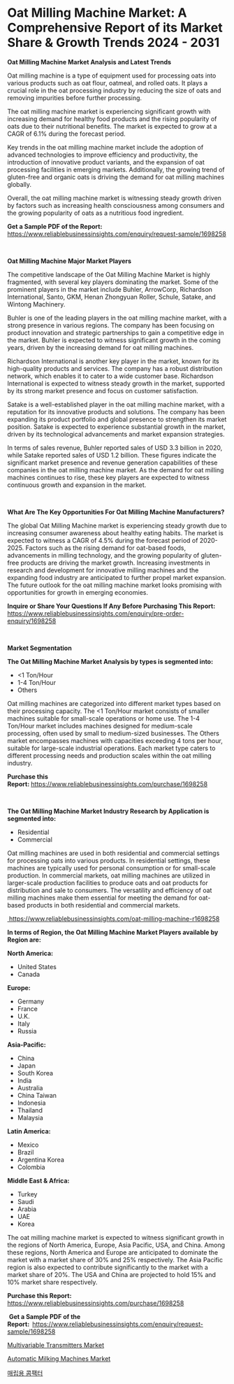 <p><h1>Oat Milling Machine Market: A Comprehensive Report of its Market Share & Growth Trends 2024 - 2031</h1></p><p><strong>Oat Milling Machine Market Analysis and Latest Trends</strong></p>
<p><p>Oat milling machine is a type of equipment used for processing oats into various products such as oat flour, oatmeal, and rolled oats. It plays a crucial role in the oat processing industry by reducing the size of oats and removing impurities before further processing.</p><p>The oat milling machine market is experiencing significant growth with increasing demand for healthy food products and the rising popularity of oats due to their nutritional benefits. The market is expected to grow at a CAGR of 6.1% during the forecast period.</p><p>Key trends in the oat milling machine market include the adoption of advanced technologies to improve efficiency and productivity, the introduction of innovative product variants, and the expansion of oat processing facilities in emerging markets. Additionally, the growing trend of gluten-free and organic oats is driving the demand for oat milling machines globally.</p><p>Overall, the oat milling machine market is witnessing steady growth driven by factors such as increasing health consciousness among consumers and the growing popularity of oats as a nutritious food ingredient.</p></p>
<p><strong>Get a Sample PDF of the Report:&nbsp;</strong> <a href="https://www.reliablebusinessinsights.com/enquiry/request-sample/1698258">https://www.reliablebusinessinsights.com/enquiry/request-sample/1698258</a></p>
<p>&nbsp;</p>
<p><strong>Oat Milling Machine Major Market Players</strong></p>
<p><p>The competitive landscape of the Oat Milling Machine Market is highly fragmented, with several key players dominating the market. Some of the prominent players in the market include Buhler, ArrowCorp, Richardson International, Santo, GKM, Henan Zhongyuan Roller, Schule, Satake, and Wintong Machinery.</p><p>Buhler is one of the leading players in the oat milling machine market, with a strong presence in various regions. The company has been focusing on product innovation and strategic partnerships to gain a competitive edge in the market. Buhler is expected to witness significant growth in the coming years, driven by the increasing demand for oat milling machines.</p><p>Richardson International is another key player in the market, known for its high-quality products and services. The company has a robust distribution network, which enables it to cater to a wide customer base. Richardson International is expected to witness steady growth in the market, supported by its strong market presence and focus on customer satisfaction.</p><p>Satake is a well-established player in the oat milling machine market, with a reputation for its innovative products and solutions. The company has been expanding its product portfolio and global presence to strengthen its market position. Satake is expected to experience substantial growth in the market, driven by its technological advancements and market expansion strategies.</p><p>In terms of sales revenue, Buhler reported sales of USD 3.3 billion in 2020, while Satake reported sales of USD 1.2 billion. These figures indicate the significant market presence and revenue generation capabilities of these companies in the oat milling machine market. As the demand for oat milling machines continues to rise, these key players are expected to witness continuous growth and expansion in the market.</p></p>
<p>&nbsp;</p>
<p><strong>What Are The Key Opportunities For Oat Milling Machine Manufacturers?</strong></p>
<p><p>The global Oat Milling Machine market is experiencing steady growth due to increasing consumer awareness about healthy eating habits. The market is expected to witness a CAGR of 4.5% during the forecast period of 2020-2025. Factors such as the rising demand for oat-based foods, advancements in milling technology, and the growing popularity of gluten-free products are driving the market growth. Increasing investments in research and development for innovative milling machines and the expanding food industry are anticipated to further propel market expansion. The future outlook for the oat milling machine market looks promising with opportunities for growth in emerging economies.</p></p>
<p><strong>Inquire or Share Your Questions If Any Before Purchasing This Report:</strong> <a href="https://www.reliablebusinessinsights.com/enquiry/pre-order-enquiry/1698258">https://www.reliablebusinessinsights.com/enquiry/pre-order-enquiry/1698258</a></p>
<p>&nbsp;</p>
<p><strong>Market Segmentation</strong></p>
<p><strong>The Oat Milling Machine Market Analysis by types is segmented into:</strong></p>
<p><ul><li><1 Ton/Hour</li><li>1-4 Ton/Hour</li><li>Others</li></ul></p>
<p><p>Oat milling machines are categorized into different market types based on their processing capacity. The <1 Ton/Hour market consists of smaller machines suitable for small-scale operations or home use. The 1-4 Ton/Hour market includes machines designed for medium-scale processing, often used by small to medium-sized businesses. The Others market encompasses machines with capacities exceeding 4 tons per hour, suitable for large-scale industrial operations. Each market type caters to different processing needs and production scales within the oat milling industry.</p></p>
<p><strong>Purchase this Report:&nbsp;</strong><a href="https://www.reliablebusinessinsights.com/purchase/1698258">https://www.reliablebusinessinsights.com/purchase/1698258</a></p>
<p>&nbsp;</p>
<p><strong>The Oat Milling Machine Market Industry Research by Application is segmented into:</strong></p>
<p><ul><li>Residential</li><li>Commercial</li></ul></p>
<p><p>Oat milling machines are used in both residential and commercial settings for processing oats into various products. In residential settings, these machines are typically used for personal consumption or for small-scale production. In commercial markets, oat milling machines are utilized in larger-scale production facilities to produce oats and oat products for distribution and sale to consumers. The versatility and efficiency of oat milling machines make them essential for meeting the demand for oat-based products in both residential and commercial markets.</p></p>
<p><a href="https://www.reliablebusinessinsights.com/oat-milling-machine-r1698258">&nbsp;https://www.reliablebusinessinsights.com/oat-milling-machine-r1698258</a></p>
<p><strong>In terms of Region, the Oat Milling Machine Market Players available by Region are:</strong></p>
<p>
    <p> <strong> North America: </strong>
        <ul>
            <li>United States</li>
            <li>Canada</li>
        </ul>
        </p> 
    <p> <strong> Europe: </strong>
        <ul>
            <li>Germany</li>
            <li>France</li>
            <li>U.K.</li>
            <li>Italy</li>
            <li>Russia</li>
        </ul>
        </p> 
    <p> <strong> Asia-Pacific: </strong>
        <ul>
            <li>China</li>
            <li>Japan</li>
            <li>South Korea</li>
            <li>India</li>
            <li>Australia</li>
            <li>China Taiwan</li>
            <li>Indonesia</li>
            <li>Thailand</li>
            <li>Malaysia</li>
        </ul>
        </p> 
    <p> <strong> Latin America: </strong>
        <ul>
            <li>Mexico</li>
            <li>Brazil</li>
            <li>Argentina Korea</li>
            <li>Colombia</li>
        </ul>
        </p> 
    <p> <strong> Middle East & Africa: </strong>
        <ul>
            <li>Turkey</li>
            <li>Saudi</li>
            <li>Arabia</li>
            <li>UAE</li>
            <li>Korea</li>
        </ul>
    </p>
    </p>
<p><p>The oat milling machine market is expected to witness significant growth in the regions of North America, Europe, Asia Pacific, USA, and China. Among these regions, North America and Europe are anticipated to dominate the market with a market share of 30% and 25% respectively. The Asia Pacific region is also expected to contribute significantly to the market with a market share of 20%. The USA and China are projected to hold 15% and 10% market share respectively.</p></p>
<p><strong>Purchase this Report: </strong><a href="https://www.reliablebusinessinsights.com/purchase/1698258">https://www.reliablebusinessinsights.com/purchase/1698258</a></p>
<p>&nbsp;<strong>Get a Sample PDF of the Report:&nbsp;&nbsp;</strong><a href="https://www.reliablebusinessinsights.com/enquiry/request-sample/1698258">https://www.reliablebusinessinsights.com/enquiry/request-sample/1698258</a></p>
<p><strong></strong></p>
<p><p><a href="https://github.com/marthawweekle/Market-Research-Report-List-1/blob/main/multivariable-transmitters-market.md">Multivariable Transmitters Market</a></p><p><a href="https://github.com/HenrietteMills1/Market-Research-Report-List-1/blob/main/automatic-milking-machines-market.md">Automatic Milking Machines Market</a></p><p><a href="https://github.com/alpinestartsekian/Market-Research-Report-List-1/blob/main/8773590167467.md">매립용 콤팩터</a></p></p>